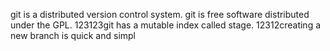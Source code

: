 git is a distributed version control system.
git is free software distributed under the GPL.
123123git has a mutable index called stage.
12312creating a new branch is quick and simpl


